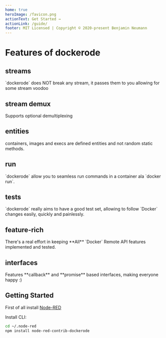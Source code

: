 ```yaml
---
home: true
heroImage: /favicon.png
actionText: Get Started →
actionLink: /guide/
footer: MIT Licensed | Copyright © 2020-present Benjamin Neumann
---
```


# Features of dockerode

<div class="features">
  <div class="feature">
    <h2>streams</h2>
    <p>`dockerode` does NOT break any stream, it passes them to you allowing for some stream voodoo</p>
  </div>
  <div class="feature">
    <h2>stream demux</h2>
    <p>Supports optional demultiplexing</p>
  </div>
  <div class="feature">
    <h2>entities</h2>
    <p>containers, images and execs are defined entities and not random static methods.</p>
  </div>
  <div class="feature">
    <h2>run</h2>
    <p>`dockerode` allow you to seamless run commands in a container ala `docker run`.</p>
  </div>
  <div class="feature">
    <h2>tests</h2>
    <p> `dockerode` really aims to have a good test set, allowing to follow `Docker` changes easily, quickly and painlessly.</p>
  </div>
  <div class="feature">
    <h2>feature-rich</h2>
    <p>There's a real effort in keeping **All** `Docker` Remote API features implemented and tested.</p>
  </div>
  <div class="feature">
    <h2>interfaces</h2>
    <p>Features **callback** and **promise** based interfaces, making everyone happy :)</p>
  </div>
</div>

## Getting Started

First of all install [Node-RED](http://nodered.org/docs/getting-started/installation)

Install CLI:

``` bash
cd ~/.node-red
npm install node-red-contrib-dockerode
```
